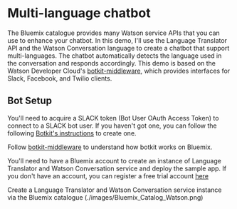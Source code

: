 # Multi-language chatbot
The Bluemix catalogue provides many Watson service APIs that you can use to enhance your chatbot. In this demo, I'll use the Language Translator API and the Watson Conversation language to create a chatbot that support multi-languages. The chatbot automatically detects the language used in the conversation and responds accordingly. This demo is based on the Watson Developer Cloud's [botkit-middleware](https://github.com/watson-developer-cloud/botkit-middleware), which provides interfaces for Slack, Facebook, and Twilio clients.

## Bot Setup
You'll need to acquire a SLACK token (Bot User OAuth Access Token) to connect to a SLACK bot user. If you haven't got one, you can follow the following [Botkit's instructions](https://github.com/howdyai/botkit) to create one.

Follow [botkit-middleware](https://github.com/watson-developer-cloud/botkit-middleware) to understand how botkit works on Bluemix.

You'll need to have a Bluemix account to create an instance of Language Translator and Watson Conversation service and deploy the sample app. If you don't have an account, you can register a free trial account [here](https://console.ng.bluemix.net/registration/)

Create a Language Translator and Watson Conversation service instance via the Bluemix catalogue (./images/Bluemix_Catalog_Watson.png)
